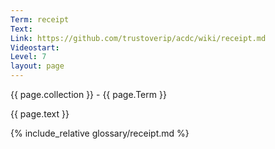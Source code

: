 ```yaml
---
Term: receipt
Text: 
Link: https://github.com/trustoverip/acdc/wiki/receipt.md
Videostart: 
Level: 7
layout: page
---
```


{{ page.collection }} - {{ page.Term }}

   {{ page.text }}

{% include_relative glossary/receipt.md %}
